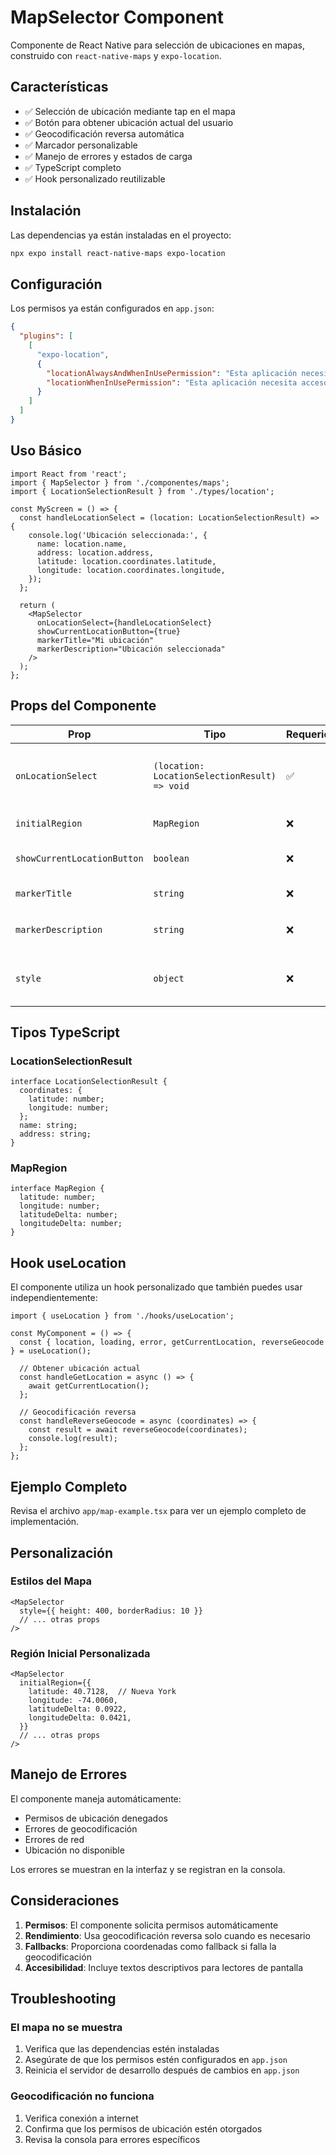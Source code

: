 # MapSelector Component

Componente de React Native para selección de ubicaciones en mapas, construido con `react-native-maps` y `expo-location`.

## Características

- ✅ Selección de ubicación mediante tap en el mapa
- ✅ Botón para obtener ubicación actual del usuario
- ✅ Geocodificación reversa automática
- ✅ Marcador personalizable
- ✅ Manejo de errores y estados de carga
- ✅ TypeScript completo
- ✅ Hook personalizado reutilizable

## Instalación

Las dependencias ya están instaladas en el proyecto:

```bash
npx expo install react-native-maps expo-location
```

## Configuración

Los permisos ya están configurados en `app.json`:

```json
{
  "plugins": [
    [
      "expo-location",
      {
        "locationAlwaysAndWhenInUsePermission": "Esta aplicación necesita acceso a la ubicación para mostrar mapas y permitir la selección de ubicaciones.",
        "locationWhenInUsePermission": "Esta aplicación necesita acceso a la ubicación para mostrar mapas y permitir la selección de ubicaciones."
      }
    ]
  ]
}
```

## Uso Básico

```tsx
import React from 'react';
import { MapSelector } from './componentes/maps';
import { LocationSelectionResult } from './types/location';

const MyScreen = () => {
  const handleLocationSelect = (location: LocationSelectionResult) => {
    console.log('Ubicación seleccionada:', {
      name: location.name,
      address: location.address,
      latitude: location.coordinates.latitude,
      longitude: location.coordinates.longitude,
    });
  };

  return (
    <MapSelector
      onLocationSelect={handleLocationSelect}
      showCurrentLocationButton={true}
      markerTitle="Mi ubicación"
      markerDescription="Ubicación seleccionada"
    />
  );
};
```

## Props del Componente

| Prop | Tipo | Requerido | Default | Descripción |
|------|------|-----------|---------|-------------|
| `onLocationSelect` | `(location: LocationSelectionResult) => void` | ✅ | - | Callback ejecutado cuando se selecciona una ubicación |
| `initialRegion` | `MapRegion` | ❌ | Ciudad de México | Región inicial del mapa |
| `showCurrentLocationButton` | `boolean` | ❌ | `true` | Mostrar botón de ubicación actual |
| `markerTitle` | `string` | ❌ | `"Ubicación seleccionada"` | Título del marcador |
| `markerDescription` | `string` | ❌ | `"Toca para confirmar esta ubicación"` | Descripción del marcador |
| `style` | `object` | ❌ | - | Estilos personalizados para el contenedor |

## Tipos TypeScript

### LocationSelectionResult

```tsx
interface LocationSelectionResult {
  coordinates: {
    latitude: number;
    longitude: number;
  };
  name: string;
  address: string;
}
```

### MapRegion

```tsx
interface MapRegion {
  latitude: number;
  longitude: number;
  latitudeDelta: number;
  longitudeDelta: number;
}
```

## Hook useLocation

El componente utiliza un hook personalizado que también puedes usar independientemente:

```tsx
import { useLocation } from './hooks/useLocation';

const MyComponent = () => {
  const { location, loading, error, getCurrentLocation, reverseGeocode } = useLocation();

  // Obtener ubicación actual
  const handleGetLocation = async () => {
    await getCurrentLocation();
  };

  // Geocodificación reversa
  const handleReverseGeocode = async (coordinates) => {
    const result = await reverseGeocode(coordinates);
    console.log(result);
  };
};
```

## Ejemplo Completo

Revisa el archivo `app/map-example.tsx` para ver un ejemplo completo de implementación.

## Personalización

### Estilos del Mapa

```tsx
<MapSelector
  style={{ height: 400, borderRadius: 10 }}
  // ... otras props
/>
```

### Región Inicial Personalizada

```tsx
<MapSelector
  initialRegion={{
    latitude: 40.7128,  // Nueva York
    longitude: -74.0060,
    latitudeDelta: 0.0922,
    longitudeDelta: 0.0421,
  }}
  // ... otras props
/>
```

## Manejo de Errores

El componente maneja automáticamente:

- Permisos de ubicación denegados
- Errores de geocodificación
- Errores de red
- Ubicación no disponible

Los errores se muestran en la interfaz y se registran en la consola.

## Consideraciones

1. **Permisos**: El componente solicita permisos automáticamente
2. **Rendimiento**: Usa geocodificación reversa solo cuando es necesario
3. **Fallbacks**: Proporciona coordenadas como fallback si falla la geocodificación
4. **Accesibilidad**: Incluye textos descriptivos para lectores de pantalla

## Troubleshooting

### El mapa no se muestra

1. Verifica que las dependencias estén instaladas
2. Asegúrate de que los permisos estén configurados en `app.json`
3. Reinicia el servidor de desarrollo después de cambios en `app.json`

### Geocodificación no funciona

1. Verifica conexión a internet
2. Confirma que los permisos de ubicación estén otorgados
3. Revisa la consola para errores específicos
